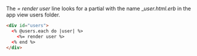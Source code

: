 The _= render user_ line looks for a partial with the name __user.html.erb_ in the app view users folder.
```html
<div id="users">
  <% @users.each do |user| %>
    <%= render user %>
  <% end %>
</div>  
```
